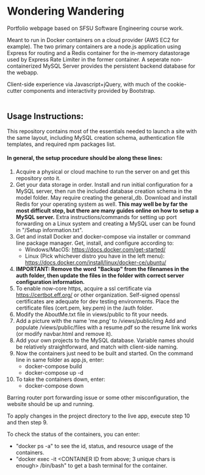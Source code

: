 # Wondering Wandering
Portfolio webpage based on SFSU Software Engineering course work.

Meant to run in Docker containers on a cloud provider (AWS EC2 for example). The two primary containers are a node.js application using Express for routing and a Redis container for the in-memory datastorage used by Express Rate Limiter in the former container. A seperate non-containerized MySQL Server provides the persistent backend database for the webapp.

Client-side experience via Javascript+jQuery, with much of the cookie-cutter components and interactivity provided by Bootstrap.
<br></br>
## Usage Instructions:
This repository contains most of the essentials needed to launch a site with the same layout, including MySQL creation schema, authentication file templates, and required npm packages list.

#### In general, the setup procedure should be along these lines:
1. Acquire a physical or cloud machine to run the server on and get this repository onto it.
2. Get your data storage in order. Install and run initial configuration for a MySQL server, then run the included database creation schema in the model folder. May require creating the general_db. Download and install Redis for your operating system as well. __This may well be by far the most difficult step, but there are many guides online on how to setup a MySQL server.__ Extra instructions/commands for setting up port forwarding on a Linux system and creating a MySQL user can be found in "/Setup information.txt".
3. Get and install Docker and docker-compose via installer or command line package manager. Get, install, and configure according to:
     - Windows/MacOS: https://docs.docker.com/get-started/
     - Linux (Pick whichever distro you have in the left menu): https://docs.docker.com/install/linux/docker-ce/ubuntu/
5. __IMPORTANT: Remove the word "Backup" from the filenames in the auth folder, then update the files in the folder with correct server configuration information.__
6. To enable now-core https, acquire a ssl certificate via https://certbot.eff.org/ or other organization. Self-signed openssl certificates are adequate for dev testing environments. Place the certificate files (cert.pem, key.pem) in the /auth folder.
7. Modify the AboutMe.txt file in views/public to fit your needs.
8. Add a picture with the name 'me.png' to /views/public/img Add and populate /views/public/files with a resume.pdf so the resume link works (or modify navbar.html and remove it).
9. Add your own projects to the MySQL database. Variable names should be relatively straightforward, and match with client-side naming.
10. Now the containers just need to be built and started. On the command line in same folder as app.js, enter:
     - docker-compose build
     - docker-compose up -d
11. To take the containers down, enter:
     - docker-compose down

Barring router port forwarding issue or some other misconfiguration, the website should be up and running.

To apply changes in the project directory to the live app, execute step 10 and then step 9.

To check the status of the containers, you can enter:
  - "docker ps -a" to see the id, status, and resource usage of the containers.
  - "docker exec -it <CONTAINER ID from above; 3 unique chars is enough> /bin/bash" to get a bash terminal for the container.
